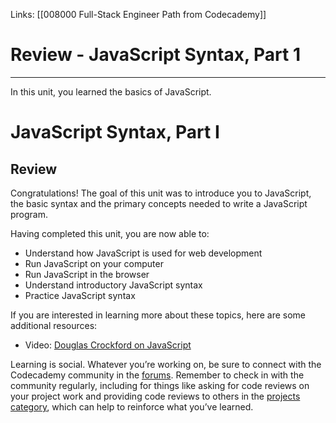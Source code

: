 Links:  [[008000 Full-Stack Engineer Path from Codecademy]]
# Review - JavaScript Syntax, Part 1
---

In this unit, you learned the basics of JavaScript.

# JavaScript Syntax, Part I

## Review

Congratulations! The goal of this unit was to introduce you to JavaScript, the basic syntax and the primary concepts needed to write a JavaScript program.

Having completed this unit, you are now able to:

-   Understand how JavaScript is used for web development
-   Run JavaScript on your computer
-   Run JavaScript in the browser
-   Understand introductory JavaScript syntax
-   Practice JavaScript syntax

If you are interested in learning more about these topics, here are some additional resources:

-   Video: [Douglas Crockford on JavaScript](https://youtu.be/v2ifWcnQs6M)

Learning is social. Whatever you’re working on, be sure to connect with the Codecademy community in the [forums](https://discuss.codecademy.com/). Remember to check in with the community regularly, including for things like asking for code reviews on your project work and providing code reviews to others in the [projects category](https://discuss.codecademy.com/c/project/1833), which can help to reinforce what you’ve learned.